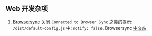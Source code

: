 ## Web 开发杂项

1. [Browsersync](https://browsersync.io) 关闭 `Connected to Browser Sync`
   之类的提示: `/dist/default-config.js` 中: `notify: false`.
   Browsersync [中文站](http://browsersync.cn)
